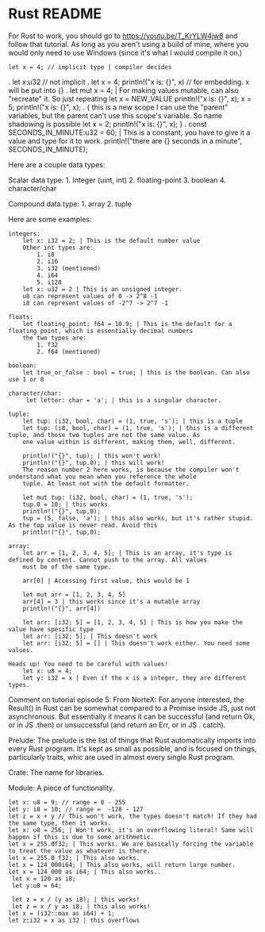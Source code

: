 # Rust README
For Rust to work, you should go to https://youtu.be/T_KrYLW4jw8 and follow that tutorial.
As long as you aren't using a build of mine, where you would only need to use Windows (since it's what I would compile it on.)

    let x = 4; // implicit type | compiler decides
.
    let x:u32 // not implicit
.
    let x = 4;
    println!("x is: {}", x) // for embedding. x will be put into {}
.
    let mut x = 4; | For making values mutable, can also "recreate" it. So just repeating let x = NEW_VALUE
    println!("x is: {}", x);
    x = 5;
    println!("x is: {}", x);
.
    { this is a new scope
        I can use the "parent" variables, but the parent can't use this scope's variable. So name shadowing is possible
        let x = 2;
        println!("x is: {}", x);
    }
.
    const SECONDS_IN_MINUTE:u32 = 60; | This is a constant, you have to give it a value and type for it to work.
    println!("there are {} seconds in a minute", SECONDS_IN_MINUTE);

 Here are a couple data types: 

 Scalar data type:
    1. Integer (uint, int)
    2. floating-point
    3. boolean
    4. character/char
 
 Compound data type:
    1. array
    2. tuple
     
 Here are some examples:

    integers:
        let x: i32 = 2; | This is the default number value
        Other int types are:
            1. i8
            2. i16
            3. i32 (mentioned)
            4. i64
            5. i128
        let x: u32 = 2 | This is an unsigned integer. 
        u8 can represent values of 0 -> 2^8 -1
        i8 can represent values of -2^7 -> 2^7 -1

    floats: 
        let floating_point: f64 = 10.9; | This is the default for a floating point, which is essentially decimal numbers
        the two types are: 
            1. f32
            2. f64 (mentioned)

    boolean:
        let true_or_false : bool = true; | this is the boolean. Can also use 1 or 0

    character/char:
         let letter: char = 'a'; | this is a singular character.

    tuple:
        let tup: (i32, bool, char) = (1, true, 's'); | this is a tuple
        let tup: (i8, bool, char) = (1, true, 's'); | this is a different tuple, and those two tuples are not the same value. As 
        one value within is different, making them, well, different.

        println!("{}", tup); | this won't work!
        println!("{}", tup.0); | this will work!
        The reason number 2 here works, is because the compiler won't understand what you mean when you reference the whole 
        tuple. At least not with the default formatter.

        let mut tup: (i32, bool, char) = (1, true, 's');
        tup.0 = 10; | this works
        println!("{}", tup,0); 
        tup = (5, false, 'a'); | this also works, but it's rather stupid. As the top value is never read. Avoid this
        println!("{}", tup,0);
    
    array: 
        let arr = [1, 2, 3, 4, 5]; | This is an array, it's type is defined by content. Cannot push to the array. All values 
        must be of the same type.

        arr[0] | Accessing first value, this would be 1

        let mut arr = [1, 2, 3, 4, 5]
        arr[4] = 3 | this works since it's a mutable array
        println!("{}", arr[4])

        let arr: [i32; 5] = [1, 2, 3, 4, 5] | This is how you make the value have spesific type
        let arr: [i32; 5]; | This doesn't work
        let arr: [i32; 5] = [] | This doesn't work either. You need some values.

    Heads up! You need to be careful with values!
        let x: u8 = 4;
        let y: i32 = x | Even if the x is a integer, they are different types.


Comment on tutorial episode 5: From NorteX:
    For anyone interested, the Result() in Rust can be somewhat compared to a Promise inside JS, just not asynchronous. But 
    essentially it means it can be successful (and return Ok, or in JS .then) or unsuccessful (and return an Err, or in JS .
    catch).

Prelude: 
    The prelude is the list of things that Rust automatically imports into every Rust program. It's kept as small as 
    possible, and is focused on things, particularly traits, whic are used in almost every single Rust program.

Crate:
    The name for libraries.

Module:
    A piece of functionality.

    let x: u8 = 9; // range = 0 - 255
    let y: i8 = 10; // range =  -128 - 127
    let z = x + y // This won't work, the types doesn't match! If they had the same type, then it works.
    let x: u8 = 256; | Won't work, it's an overflowing literal! Same will happen if this is due to some arithmetic.
    let x = 255.0f32; | This works. We are basically forcing the variable to treat the value as whatever is there.
    let x = 255.0_f32; | This also works.
    let x = 124_000i64; | This also works, will return large number.
    let x = 124_000 as i64; | This also works..
     let x = 120 as i8;
     let y:u8 = 64;

     let z = x / (y as i8); | this works!
     let z = x / y as i8; | this also works!
    let x = (i32::max as i64) + 1;
    let z:i32 = x as i32 | this overflows